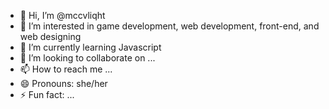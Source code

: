 - 👋 Hi, I’m @mccvliqht
- 👀 I’m interested in game development, web development, front-end, and web designing
- 🌱 I’m currently learning Javascript
- 💞️ I’m looking to collaborate on ...
- 📫 How to reach me ...
- 😄 Pronouns: she/her
- ⚡ Fun fact: ...

<!---
mccvliqht/mccvliqht is a ✨ special ✨ repository because its `README.md` (this file) appears on your GitHub profile.
You can click the Preview link to take a look at your changes.
--->
